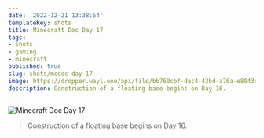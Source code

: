 ```yaml
---
date: '2022-12-21 13:38:54'
templateKey: shots
title: Minecraft Doc Day 17
tags:
- shots
- gaming
- minecraft
published: true
slug: shots/mcdoc-day-17
image: https://dropper.wayl.one/api/file/bb760cbf-dac4-43bd-a76a-e8043ee9808d.webp
description: Construction of a floating base begins on Day 16.
---
```


![Minecraft Doc Day 17](https://dropper.wayl.one/api/file/bb760cbf-dac4-43bd-a76a-e8043ee9808d.webp)

> Construction of a floating base begins on Day 16.

